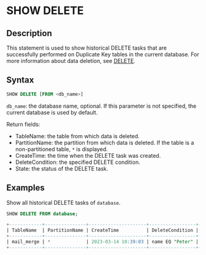 # SHOW DELETE

## Description

This statement is used to show historical DELETE tasks that are successfully performed on Duplicate Key tables in the current database. For more information about data deletion, see [DELETE](DELETE.md).

## Syntax

```sql
SHOW DELETE [FROM <db_name>]
```

`db_name`: the database name, optional. If this parameter is not specified, the current database is used by default.

Return fields:

- TableName: the table from which data is deleted.
- PartitionName: the partition from which data is deleted. If the table is a non-partitioned table, `*` is displayed.
- CreateTime: the time when the DELETE task was created.
- DeleteCondition: the specified DELETE condition.
- State: the status of the DELETE task.


## Examples

Show all historical DELETE tasks of `database`.

```sql
SHOW DELETE FROM database;

+------------+---------------+---------------------+-----------------+----------+
| TableName  | PartitionName | CreateTime          | DeleteCondition | State    |
+------------+---------------+---------------------+-----------------+----------+
| mail_merge | *             | 2023-03-14 10:39:03 | name EQ "Peter" | FINISHED |
+------------+---------------+---------------------+-----------------+----------+
```
